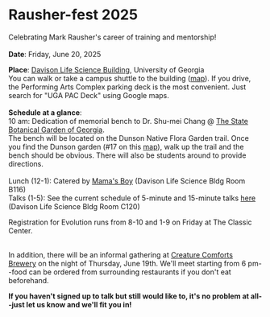 # Rausher-fest 2025
Celebrating Mark Rausher's career of training and mentorship!
  <br><br/>
**Date**: Friday, June 20, 2025

**Place**: [Davison Life Science Building](https://www.google.com/maps/place/University+of+Georgia+Davison+Life+Sciences+Complex/@33.9427801,-83.3720977,1028m/data=!3m2!1e3!4b1!4m6!3m5!1s0x88f66ce4c0e2914f:0x90cda478a2bc8c3d!8m2!3d33.9427801!4d-83.3720977!16s%2Fg%2F11f315h4t8?entry=ttu&g_ep=EgoyMDI1MDUyNy4wIKXMDSoASAFQAw%3D%3D), University of Georgia
<br>
You can walk or take a campus shuttle to the building ([map](https://docs.google.com/document/d/1A86Yd0s82_7d5d3GYM1rA9DchQox1BXCNV_f3Y01_JY/edit?tab=t.0)). If you drive, the Performing Arts Complex parking deck is the most convenient. Just search for "UGA PAC Deck" using Google maps.
  <br><br/>
**Schedule at a glance**:
<br>
10 am: Dedication of memorial bench to Dr. Shu-mei Chang @ [The State Botanical Garden of Georgia](https://botgarden.uga.edu/).
<br>
The bench will be located on the Dunson Native Flora Garden trail. Once you find the Dunson garden (#17 on this [map](https://www.google.com/url?sa=t&source=web&rct=j&opi=89978449&url=https://botgarden.uga.edu/wp-content/uploads/2023/04/maphandout2024.6.6web.pdf&ved=2ahUKEwj-wOHs4fmNAxXuvokEHUJwERoQFnoECAoQAQ&usg=AOvVaw3D4q7se_LXNzeb9BQzmxDj)), walk up the trail and the bench should be obvious. There will also be students around to provide directions.
<br><br/>
Lunch (12-1): Catered by [Mama's Boy](https://www.mamasboyathens.com/) (Davison Life Science Bldg Room B116)
<br>
Talks (1-5): See the current schedule of 5-minute and 15-minute talks [here](https://docs.google.com/document/d/1ns1FphggLR8k4Z2l7IHPhRqHyKUL5EA-D-9aJFfZzh4/edit?tab=t.0) (Davison Life Science Bldg Room C120)

Registration for Evolution runs from 8-10 and 1-9 on Friday at The Classic Center.
  <br></br>

In addition, there will be an informal gathering at [Creature Comforts Brewery](https://creaturecomfortsbeer.com/athens/) on the night of Thursday, June 19th. We'll meet starting from 6 pm--food can be ordered from surrounding restaurants if you don't eat beforehand.

**If you haven't signed up to talk but still would like to, it's no problem at all--just let us know and we'll fit you in!**
